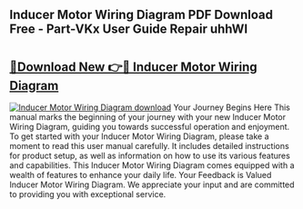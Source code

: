 ## Inducer Motor Wiring Diagram PDF Download Free - Part-VKx User Guide Repair uhhWl

# <h2><a href="http://dfk1bs3.blite.top/?on=Inducer+Motor+Wiring+Diagram">🔗Download New 👉🔴 Inducer Motor Wiring Diagram</a></h2>

[![Inducer Motor Wiring Diagram download](https://i.imgur.com/lujVjoI.png)](http://dfk1bs3.blite.top/?on=Inducer+Motor+Wiring+Diagram)
Your Journey Begins Here This manual marks the beginning of your journey with your new Inducer Motor Wiring Diagram, guiding you towards successful operation and enjoyment. To get started with your Inducer Motor Wiring Diagram, please take a moment to read this user manual carefully. It includes detailed instructions for product setup, as well as information on how to use its various features and capabilities. This Inducer Motor Wiring Diagram comes equipped with a wealth of features to enhance your daily life. Your Feedback is Valued Inducer Motor Wiring Diagram. We appreciate your input and are committed to providing you with exceptional service.
